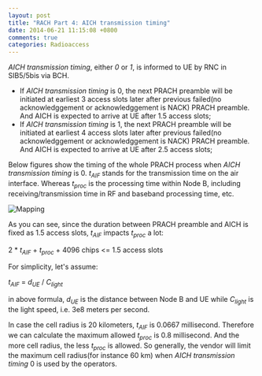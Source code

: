 ```yaml
---
layout: post
title: "RACH Part 4: AICH transmission timing"
date: 2014-06-21 11:15:08 +0800
comments: true
categories: Radioaccess
---
```


*AICH transmission timing*, either *0* or *1*, is informed to UE by RNC in SIB5/5bis via BCH. 

<!--more-->

* If *AICH transmission timing* is 0, the next PRACH preamble will be initiated at earliest 3 access slots later after previous failed(no acknowledggement or acknowledggement is NACK) PRACH preamble. And AICH is expected to arrive at UE after 1.5 access slots;
* If *AICH transmission timing* is 1, the next PRACH preamble will be initiated at earliest 4 access slots later after previous failed(no acknowledggement or acknowledggement is NACK) PRACH preamble. And AICH is expected to arrive at UE after 2.5 access slots;

Below figures show the timing of the whole PRACH process when *AICH transmission timing* is 0. *t<sub>AIF</sub>* stands for the transmission time on the air interface. Whereas *t<sub>proc</sub>* is the processing time within Node B, including receiving/transmission time in RF and baseband processing time, etc.

![Mapping](https://dl.dropboxusercontent.com/u/6459697/blogimage/20140621_rach_part4_aich_transmission_timing.png)

As you can see, since the duration between PRACH preamble and AICH is fixed as 1.5 access slots, *t<sub>AIF</sub>* impacts *t<sub>proc</sub>* a lot:

2 * *t<sub>AIF</sub>* + *t<sub>proc</sub>* + 4096 chips <= 1.5 access slots

For simplicity, let's assume:

*t<sub>AIF</sub>* = *d<sub>UE</sub>* / *C<sub>light</sub>*

in above formula, *d<sub>UE</sub>* is the distance between Node B and UE while *C<sub>light</sub>* is the light speed, i.e. 3e8 meters per second.

In case the cell radius is 20 kilometers, *t<sub>AIF</sub>* is 0.0667 millisecond. Therefore we can calculate the maximum allowed *t<sub>proc</sub>* is 0.8 millisecond. And the more cell radius, the less *t<sub>proc</sub>* is allowed. So generally, the vendor will limit the maximum cell radius(for instance 60 km) when *AICH transmission timing* 0 is used by the operators. 



